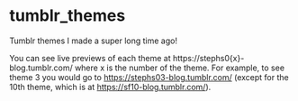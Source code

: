 # tumblr_themes
Tumblr themes I made a super long time ago!

You can see live previews of each theme at https://stephs0{x}-blog.tumblr.com/ where x is the number of the theme. For example, to see theme 3 you would go to https://stephs03-blog.tumblr.com/ (except for the 10th theme, which is at https://sf10-blog.tumblr.com/).
